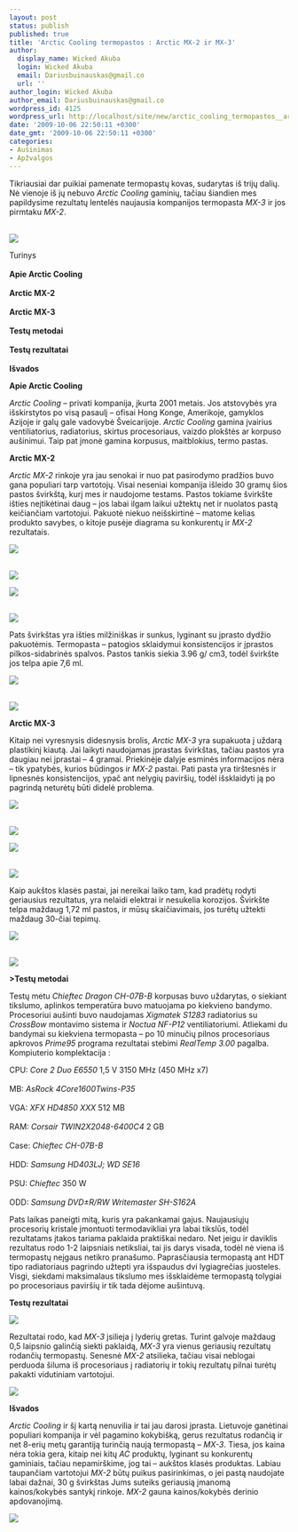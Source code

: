 ```yaml
---
layout: post
status: publish
published: true
title: 'Arctic Cooling termopastos : Arctic MX-2 ir MX-3'
author:
  display_name: Wicked Akuba
  login: Wicked Akuba
  email: Dariusbuinauskas@gmail.co
  url: ''
author_login: Wicked Akuba
author_email: Dariusbuinauskas@gmail.co
wordpress_id: 4125
wordpress_url: http://localhost/site/new/arctic_cooling_termopastos__arctic_mx2_ir_mx3/
date: '2009-10-06 22:50:11 +0300'
date_gmt: '2009-10-06 22:50:11 +0300'
categories:
- Aušinimas
- Apžvalgos
---
```

<p>Tikriausiai dar puikiai pamenate termopastų kovas, sudarytas iš trijų dalių. Nė vienoje iš jų nebuvo <i>Arctic Cooling </i>gaminių, tačiau šiandien mes papildysime rezultatų lentelės naujausia kompanijos termopasta <i>MX-3</i> ir jos pirmtaku <i>MX-2</i>. </p>
<p><a class="ns" href="http://akuba.technews.lt/AC/IMGP6365.JPG"><br /><img src="http://akuba.technews.lt/AC/mazos/IMGP6365.JPG" /><br /></a></p>
<p>Turinys<br />
<br /><b>Apie Arctic Cooling</b><br />
<br /><b>Arctic MX-2</b><br />
<br /><b>Arctic MX-3</b><br />
<br /><b>Testų metodai</b><br />
<br /><b>Testų rezultatai</b><br />
<br /><b>Išvados</b></p>
<p><b>Apie Arctic Cooling</b></p>
<p><i>Arctic Cooling </i>– privati kompanija, įkurta 2001 metais. Jos atstovybės yra išskirstytos po visą pasaulį – ofisai Hong Konge, Amerikoje, gamyklos Azijoje ir galų gale vadovybė Šveicarijoje. <i>Arctic Cooling </i>gamina įvairius ventiliatorius, radiatorius, skirtus procesoriaus, vaizdo plokštės ar korpuso aušinimui. Taip pat įmonė gamina korpusus, maitblokius, termo pastas.</p>
<p><b>Arctic MX-2</b></p>
<p><i>Arctic MX-2 </i>rinkoje yra jau senokai ir nuo pat pasirodymo pradžios buvo gana populiari tarp vartotojų. Visai neseniai kompanija išleido 30 gramų šios pastos švirkštą, kurį mes ir naudojome testams. Pastos tokiame švirkšte išties neįtikėtinai daug – jos labai ilgam laikui užtektų net ir nuolatos pastą keičiančiam vartotojui. Pakuotė niekuo neišskirtinė – matome kelias produkto savybes, o kitoje pusėje diagrama su konkurentų ir <i>MX-2 </i>rezultatais.</p>
<p><a class="ns" href="http://akuba.technews.lt/AC/IMGP6357.JPG">
<div class="imgright"><img src="http://akuba.technews.lt/AC/mazos/IMGP6357.JPG"  /></div>
<p></a><a class="ns" href="http://akuba.technews.lt/AC/IMGP6358.JPG"><br /><img src="http://akuba.technews.lt/AC/mazos/IMGP6358.JPG" /><br /></a></p>
<p><a class="ns" href="http://akuba.technews.lt/AC/IMGP6359.JPG">
<div class="imgright"><img src="http://akuba.technews.lt/AC/mazos/IMGP6359.JPG"  /></div>
<p></a><a class="ns" href="http://akuba.technews.lt/AC/IMGP6360.JPG"><br /><img src="http://akuba.technews.lt/AC/mazos/IMGP6360.JPG" /><br /></a></p>
<p>Pats švirkštas yra išties milžiniškas ir sunkus, lyginant su įprasto dydžio pakuotėmis. Termopasta – patogios sklaidymui konsistencijos ir įprastos pilkos-sidabrinės spalvos. Pastos tankis siekia 3.96 g/ cm3, todėl švirkšte jos telpa apie 7,6 ml.</p>
<p><a class="ns" href="http://akuba.technews.lt/AC/IMGP6370.JPG">
<div class="imgright"><img src="http://akuba.technews.lt/AC/mazos/IMGP6370.JPG"  /></div>
<p></a><a class="ns" href="http://akuba.technews.lt/AC/IMGP6371.JPG"><br /><img src="http://akuba.technews.lt/AC/mazos/IMGP6371.JPG" /><br /></a></p>
<p><b>Arctic MX-3</b></p>
<p>Kitaip nei vyresnysis didesnysis brolis, <i>Arctic MX-3 </i>yra supakuota į uždarą plastikinį kiautą. Jai laikyti naudojamas įprastas švirkštas, tačiau pastos yra daugiau nei įprastai – 4 gramai. Priekinėje dalyje esminės informacijos nėra – tik ypatybės, kurios būdingos ir <i>MX-2 </i>pastai. Pati pasta yra tirštesnės ir lipnesnės konsistencijos, ypač ant nelygių paviršių, todėl išsklaidyti ją po pagrindą neturėtų būti didelė problema. </p>
<p><a class="ns" href="http://akuba.technews.lt/AC/IMGP6361.JPG">
<div class="imgright"><img src="http://akuba.technews.lt/AC/mazos/IMGP6361.JPG"  /></div>
<p></a><a class="ns" href="http://akuba.technews.lt/AC/IMGP6362.JPG"><br /><img src="http://akuba.technews.lt/AC/mazos/IMGP6362.JPG" /><br /></a></p>
<p><a class="ns" href="http://akuba.technews.lt/AC/IMGP6363.JPG">
<div class="imgright"><img src="http://akuba.technews.lt/AC/mazos/IMGP6363.JPG"  /></div>
<p></a><a class="ns" href="http://akuba.technews.lt/AC/IMGP6364.JPG"><br /><img src="http://akuba.technews.lt/AC/mazos/IMGP6364.JPG" /><br /></a></p>
<p>Kaip aukštos klasės pastai, jai nereikai laiko tam, kad pradėtų rodyti geriausius rezultatus, yra nelaidi elektrai ir nesukelia korozijos. Švirkšte telpa maždaug 1,72 ml pastos, ir mūsų skaičiavimais, jos turėtų užtekti maždaug 30-čiai tepimų. </p>
<p><a class="ns" href="http://akuba.technews.lt/AC/IMGP6372.JPG">
<div class="imgright"><img src="http://akuba.technews.lt/AC/mazos/IMGP6372.JPG"  /></div>
<p></a><a class="ns" href="http://akuba.technews.lt/AC/IMGP6373.JPG"><br /><img src="http://akuba.technews.lt/AC/mazos/IMGP6373.JPG" /><br /></a></p>
<p><b>>Testų metodai</b></p>
<p>Testų metu <i>Chieftec Dragon CH-07B-B</i> korpusas buvo uždarytas, o siekiant tikslumo, aplinkos temperatūra buvo matuojama po kiekvieno bandymo. Procesoriui aušinti buvo naudojamas <i>Xigmatek S1283</i> radiatorius su <i>CrossBow</i> montavimo sistema ir <i>Noctua NF-P12</i> ventiliatoriumi. Atliekami du bandymai su kiekviena termopasta – po 10 minučių pilnos procesoriaus apkrovos <i>Prime95</i> programa rezultatai stebimi <i>RealTemp 3.00</i> pagalba. Kompiuterio komplektacija :</p>
<p>CPU: <i> Core 2 Duo E6550</i> 1,5 V 3150 MHz (450 MHz x7)<br />
<br />MB: <i>AsRock 4Core1600Twins-P35</i><br />
<br />VGA: <i>XFX HD4850 XXX</i> 512 MB<br />
<br />RAM: <i>Corsair TWIN2X2048-6400C4</i> 2 GB<br />
<br />Case: <i>Chieftec CH-07B-B</i><br />
<br />HDD: <i>Samsung HD403LJ; WD SE16</i><br />
<br />PSU: <i>Chieftec</i> 350 W<br />
<br />ODD: <i>Samsung DVD±R/RW Writemaster SH-S162A</i></p>
<p>Pats laikas paneigti mitą, kuris yra pakankamai gajus. Naujausiųjų procesorių kristale įmontuoti termodavikliai yra labai tikslūs, todėl rezultatams įtakos tariama paklaida praktiškai nedaro. Net jeigu ir daviklis rezultatus rodo 1-2 laipsniais netiksliai, tai jis darys visada, todėl nė viena iš termopastų neįgaus netikro pranašumo. Paprasčiausia termopastą ant HDT tipo radiatoriaus pagrindo užtepti yra išspaudus dvi lygiagrečias juosteles. Visgi, siekdami maksimalaus tikslumo mes išsklaidėme termopastą tolygiai po procesoriaus paviršių ir tik tada dėjome aušintuvą.</p>
<p><b>Testų rezultatai</b></p>
<p><img src="http://akuba.technews.lt/AC/results.png" /></p>
<p>Rezultatai rodo, kad <i>MX-3</i> įsilieja į lyderių gretas. Turint galvoje maždaug 0,5 laipsnio galinčią siekti paklaidą, <i>MX-3 </i>yra vienus geriausių rezultatų rodančių termopastų. Senesnė <i>MX-2 </i>atsilieka, tačiau visai neblogai perduoda šiluma iš procesoriaus į radiatorių ir tokių rezultatų pilnai turėtų pakakti vidutiniam vartotojui.</p>
<p><img src="http://akuba.technews.lt/AC/price.png" /></p>
<p><b>Išvados</b></p>
<p><i>Arctic Cooling </i>ir šį kartą nenuvilia ir tai jau darosi įprasta. Lietuvoje ganėtinai populiari kompanija ir vėl pagamino kokybišką, gerus rezultatus rodančią ir net 8-erių metų garantiją turinčią naują termopastą –<i> MX-3</i>. Tiesa, jos kaina nėra tokia gera, kitaip nei kitų <i>AC </i>produktų, lyginant su konkurentų gaminiais, tačiau nepamirškime, jog tai – aukštos klasės produktas. Labiau taupančiam vartotojui <i>MX-2</i> būtų puikus pasirinkimas, o jei pastą naudojate labai dažnai, 30 g švirkštas Jums suteiks geriausią įmanomą kainos/kokybės santykį rinkoje. <i>MX-2</i> gauna kainos/kokybės derinio apdovanojimą.</p>
<p><img src="http://www.technews.lt/upl/Failai/derinys.png" /></p>
